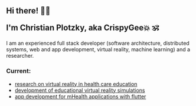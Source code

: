 <h2> Hi there! 👋🏼
  
I'm Christian Plotzky, aka CrispyGee💥 🕉️ </h2>

I am an experienced full stack developer (software architecture, distributed systems, web and app development, virtual reality, machine learning) and a researcher.

### Current: 
- [research on virtual reality in health care education](https://www.researchgate.net/profile/Christian-Plotzky)
- [development of educational virtual reality simulations](https://imtt.hs-furtwangen.de/imtt/portfolio/xr-skills-labs/)
- [app development for mHealth applications with flutter](https://digitalmedcare.de/)
